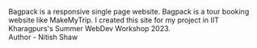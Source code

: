 Bagpack is a responsive single page website. Bagpack is a tour booking website like MakeMyTrip. I created this site for my project in IIT Kharagpurs's Summer WebDev Workshop 2023.
<br>
Author - Nitish Shaw
